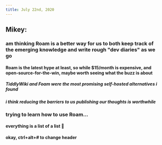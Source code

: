 ```yaml
---
title: July 22nd, 2020
---
```


## Mikey:
### am thinking Roam is a better way for us to both keep track of the emerging knowledge and write rough "dev diaries" as we go
#### Roam is the latest hype at least, so while $15/month is expensive, and open-source-for-the-win, maybe worth seeing what the buzz is about
##### TiddlyWiki and Foam were the most promising self-hosted alternatives i found

##### i think reducing the barriers to us publishing our thoughts is worthwhile

### trying to learn how to use Roam...
#### everything is a list of a list :grimacing:

#### okay, ctrl+alt+# to change header
